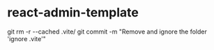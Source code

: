 # react-admin-template


git rm -r --cached .vite/
git commit -m "Remove and ignore the folder 'ignore .vite'"